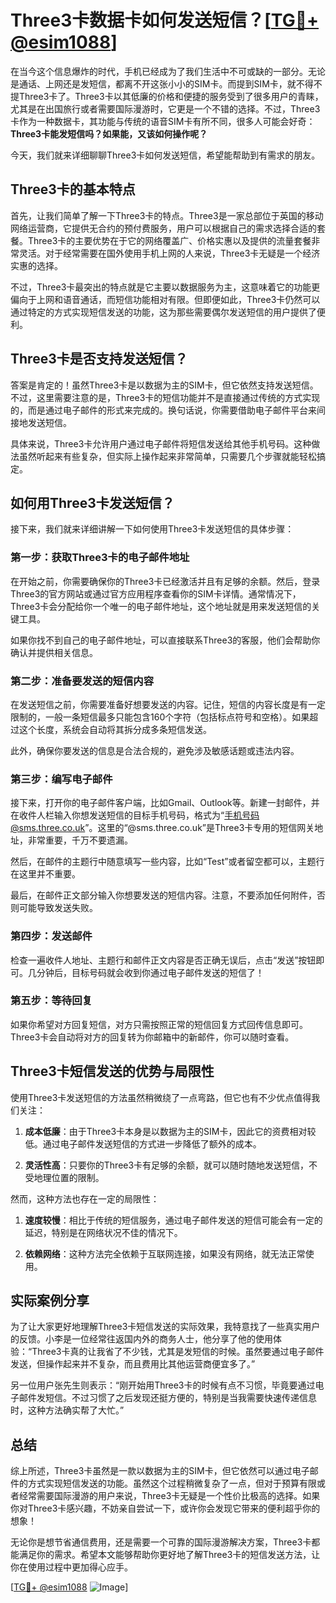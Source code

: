 # Three3卡数据卡如何发送短信？[[TG💪+ @esim1088](https://t.me/s/esim1088)]

在当今这个信息爆炸的时代，手机已经成为了我们生活中不可或缺的一部分。无论是通话、上网还是发短信，都离不开这张小小的SIM卡。而提到SIM卡，就不得不提Three3卡了。Three3卡以其低廉的价格和便捷的服务受到了很多用户的青睐，尤其是在出国旅行或者需要国际漫游时，它更是一个不错的选择。不过，Three3卡作为一种数据卡，其功能与传统的语音SIM卡有所不同，很多人可能会好奇：**Three3卡能发短信吗？如果能，又该如何操作呢？**

今天，我们就来详细聊聊Three3卡如何发送短信，希望能帮助到有需求的朋友。

## Three3卡的基本特点

首先，让我们简单了解一下Three3卡的特点。Three3是一家总部位于英国的移动网络运营商，它提供无合约的预付费服务，用户可以根据自己的需求选择合适的套餐。Three3卡的主要优势在于它的网络覆盖广、价格实惠以及提供的流量套餐非常灵活。对于经常需要在国外使用手机上网的人来说，Three3卡无疑是一个经济实惠的选择。

不过，Three3卡最突出的特点就是它主要以数据服务为主，这意味着它的功能更偏向于上网和语音通话，而短信功能相对有限。但即便如此，Three3卡仍然可以通过特定的方式实现短信发送的功能，这为那些需要偶尔发送短信的用户提供了便利。

## Three3卡是否支持发送短信？

答案是肯定的！虽然Three3卡是以数据为主的SIM卡，但它依然支持发送短信。不过，这里需要注意的是，Three3卡的短信功能并不是直接通过传统的方式实现的，而是通过电子邮件的形式来完成的。换句话说，你需要借助电子邮件平台来间接地发送短信。

具体来说，Three3卡允许用户通过电子邮件将短信发送给其他手机号码。这种做法虽然听起来有些复杂，但实际上操作起来非常简单，只需要几个步骤就能轻松搞定。

## 如何用Three3卡发送短信？

接下来，我们就来详细讲解一下如何使用Three3卡发送短信的具体步骤：

### 第一步：获取Three3卡的电子邮件地址

在开始之前，你需要确保你的Three3卡已经激活并且有足够的余额。然后，登录Three3的官方网站或通过官方应用程序查看你的SIM卡详情。通常情况下，Three3卡会分配给你一个唯一的电子邮件地址，这个地址就是用来发送短信的关键工具。

如果你找不到自己的电子邮件地址，可以直接联系Three3的客服，他们会帮助你确认并提供相关信息。

### 第二步：准备要发送的短信内容

在发送短信之前，你需要准备好想要发送的内容。记住，短信的内容长度是有一定限制的，一般一条短信最多只能包含160个字符（包括标点符号和空格）。如果超过这个长度，系统会自动将其拆分成多条短信发送。

此外，确保你要发送的信息是合法合规的，避免涉及敏感话题或违法内容。

### 第三步：编写电子邮件

接下来，打开你的电子邮件客户端，比如Gmail、Outlook等。新建一封邮件，并在收件人栏输入你想发送短信的目标手机号码，格式为“手机号码@sms.three.co.uk”。这里的“@sms.three.co.uk”是Three3卡专用的短信网关地址，非常重要，千万不要遗漏。

然后，在邮件的主题行中随意填写一些内容，比如“Test”或者留空都可以，主题行在这里并不重要。

最后，在邮件正文部分输入你想要发送的短信内容。注意，不要添加任何附件，否则可能导致发送失败。

### 第四步：发送邮件

检查一遍收件人地址、主题行和邮件正文内容是否正确无误后，点击“发送”按钮即可。几分钟后，目标号码就会收到你通过电子邮件发送的短信了！

### 第五步：等待回复

如果你希望对方回复短信，对方只需按照正常的短信回复方式回传信息即可。Three3卡会自动将对方的回复转为你邮箱中的新邮件，你可以随时查看。

## Three3卡短信发送的优势与局限性

使用Three3卡发送短信的方法虽然稍微绕了一点弯路，但它也有不少优点值得我们关注：

1. **成本低廉**：由于Three3卡本身是以数据为主的SIM卡，因此它的资费相对较低。通过电子邮件发送短信的方式进一步降低了额外的成本。
   
2. **灵活性高**：只要你的Three3卡有足够的余额，就可以随时随地发送短信，不受地理位置的限制。

然而，这种方法也存在一定的局限性：

1. **速度较慢**：相比于传统的短信服务，通过电子邮件发送的短信可能会有一定的延迟，特别是在网络状况不佳的情况下。

2. **依赖网络**：这种方法完全依赖于互联网连接，如果没有网络，就无法正常使用。

## 实际案例分享

为了让大家更好地理解Three3卡短信发送的实际效果，我特意找了一些真实用户的反馈。小李是一位经常往返国内外的商务人士，他分享了他的使用体验：“Three3卡真的让我省了不少钱，尤其是发短信的时候。虽然要通过电子邮件发送，但操作起来并不复杂，而且费用比其他运营商便宜多了。”

另一位用户张先生则表示：“刚开始用Three3卡的时候有点不习惯，毕竟要通过电子邮件发短信。不过习惯了之后发现还挺方便的，特别是当我需要快速传递信息时，这种方法确实帮了大忙。”

## 总结

综上所述，Three3卡虽然是一款以数据为主的SIM卡，但它依然可以通过电子邮件的方式实现短信发送的功能。虽然这个过程稍微复杂了一点，但对于预算有限或者经常需要国际漫游的用户来说，Three3卡无疑是一个性价比极高的选择。如果你对Three3卡感兴趣，不妨亲自尝试一下，或许你会发现它带来的便利超乎你的想象！

无论你是想节省通信费用，还是需要一个可靠的国际漫游解决方案，Three3卡都能满足你的需求。希望本文能够帮助你更好地了解Three3卡的短信发送方法，让你在使用过程中更加得心应手。

[[TG💪+ @esim1088](https://t.me/s/esim1088) ![Image](https://i.postimg.cc/4NQfJmqS/Snipaste-2025-05-13-00-14-12.png)]